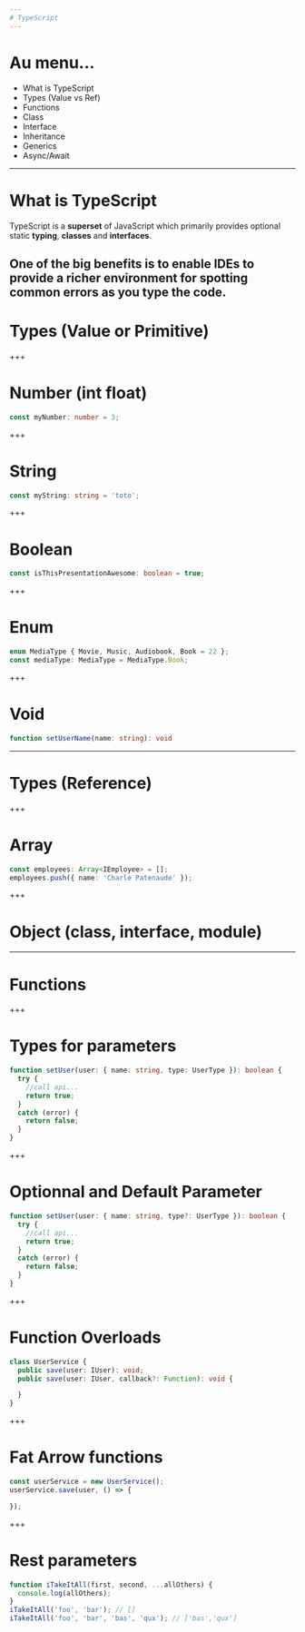 ```yaml
---
# TypeScript
---
```

# Au menu...

* What is TypeScript
* Types (Value vs Ref)
* Functions
* Class
* Interface
* Inheritance
* Generics
* Async/Await
--- 
# What is TypeScript

TypeScript is a **superset** of JavaScript which primarily provides optional static **typing**, **classes** and **interfaces**. 

One of the big benefits is to enable IDEs to provide a richer environment for spotting **common errors** as you type the code.
--- 
# Types (Value or Primitive)
+++
# Number (int float)

```ts
const myNumber: number = 3;
```
+++
# String

```ts
const myString: string = 'toto';
```
+++
# Boolean
```ts
const isThisPresentationAwesome: boolean = true;
```
+++
# Enum

```ts
enum MediaType { Movie, Music, Audiobook, Book = 22 };
const mediaType: MediaType = MediaType.Book;
```
+++
# Void

```ts
function setUserName(name: string): void
```
--- 
# Types (Reference)
+++
# Array

```ts
const employees: Array<IEmployee> = [];
employees.push({ name: 'Charle Patenaude' });
```
+++
# Object (class, interface, module)
--- 
# Functions
+++
# Types for parameters
```ts
function setUser(user: { name: string, type: UserType }): boolean {
  try {
    //call api...
    return true;
  }
  catch (error) {
    return false;
  }
}
```
+++ 
# Optionnal and Default Parameter
```ts
function setUser(user: { name: string, type?: UserType }): boolean {
  try {
    //call api...
    return true;
  }
  catch (error) {
    return false;
  }
}
```
+++ 
# Function Overloads
```ts
class UserService {
  public save(user: IUser): void;
  public save(user: IUser, callback?: Function): void {

  }
}
```
+++ 
# Fat Arrow functions
```ts
const userService = new UserService();
userService.save(user, () => {

});
```
+++ 
# Rest parameters
```ts
function iTakeItAll(first, second, ...allOthers) {
  console.log(allOthers);
}
iTakeItAll('foo', 'bar'); // []
iTakeItAll('foo', 'bar', 'bas', 'qux'); // ['bas','qux']
```


